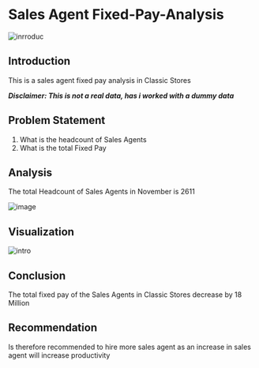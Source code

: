 # Sales Agent Fixed-Pay-Analysis

![inrroduc](https://user-images.githubusercontent.com/127398585/224036635-73c15e76-49a0-4611-b82d-4f31788d9d9f.jpg)

## Introduction

This is a sales agent fixed pay analysis in Classic Stores

**_Disclaimer: This is not a real data, has i worked with a dummy data_**

## Problem Statement

1. What is the headcount of Sales Agents
2. What is the total Fixed Pay 

## Analysis

The total Headcount of Sales Agents in November is 2611 

![image](https://user-images.githubusercontent.com/127398585/224044987-86fe51f5-537d-400e-b900-4b6d4b5eee2d.jpg)

## Visualization
![intro](https://user-images.githubusercontent.com/127398585/224045975-0f815e22-3b1e-43f1-96b6-427771e500fa.jpg)

## Conclusion

The total fixed pay of the Sales Agents in Classic Stores decrease by 18 Million

## Recommendation

Is therefore recommended to hire more sales agent as an increase in sales agent will increase productivity 
